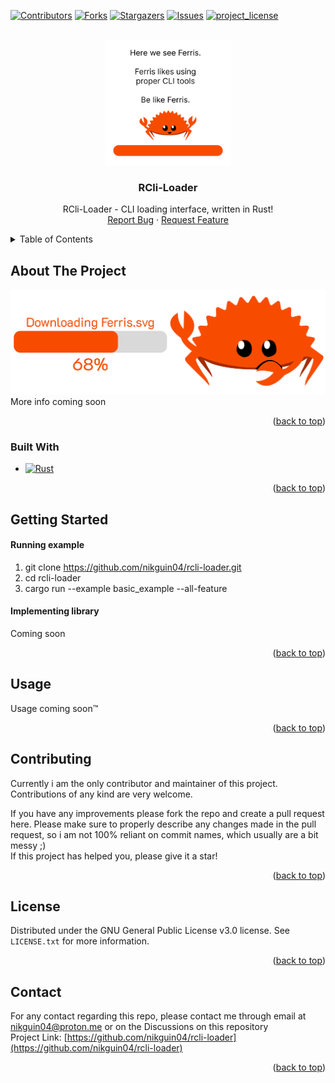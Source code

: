 <!-- README template by othneildrew -->
<!-- Improved compatibility of back to top link: See: https://github.com/othneildrew/Best-README-Template/pull/73 -->
<a id="readme-top"></a>

[![Contributors][contributors-shield]][contributors-url]
[![Forks][forks-shield]][forks-url]
[![Stargazers][stars-shield]][stars-url]
[![Issues][issues-shield]][issues-url]
[![project_license][license-shield]][license-url]



<!-- PROJECT LOGO -->
<br />
<div align="center">
  <a href="https://github.com/nikguin04/rcli-loader">
    <img src=".readme/FerrisLogo.gif" alt="Logo" width="200" height="200">
  </a>

<h3 align="center">RCli-Loader</h3>

  <p align="center">
    RCli-Loader - CLI loading interface, written in Rust!
    <!-- <br />
    <a href="https://github.com/nikguin04/rcli-loader"><strong>Explore the docs »</strong></a>
    <br />
    <br />
    <a href="https://github.com/nikguin04/rcli-loader">View Demo</a>
    &middot;-->
    <br />
    <a href="https://github.com/nikguin04/rcli-loader/issues/new?labels=bug&template=bug-report---.md">Report Bug</a>
    &middot;
    <a href="https://github.com/nikguin04/rcli-loader/issues/new?labels=enhancement&template=feature-request---.md">Request Feature</a>
  </p>
</div>



<!-- TABLE OF CONTENTS -->
<details>
  <summary>Table of Contents</summary>
  <ol>
    <li>
      <a href="#about-the-project">About The Project</a>
      <ul>
        <li><a href="#built-with">Built With</a></li>
      </ul>
    </li>
    <li>
      <a href="#getting-started">Getting Started</a>
      <!-- <ul>
        <li><a href="#prerequisites">Prerequisites</a></li>
        <li><a href="#installation">Installation</a></li>
      </ul> -->
    </li>
    <li><a href="#usage">Usage</a></li>
    <!-- <li><a href="#roadmap">Roadmap</a></li>
    <li><a href="#contributing">Contributing</a></li>
    <li><a href="#license">License</a></li>
    <li><a href="#contact">Contact</a></li>
    <li><a href="#acknowledgments">Acknowledgments</a></li> -->
  </ol>
</details>



<!-- ABOUT THE PROJECT -->
## About The Project

[![rcli-loader product screenshot][product-screenshot]](https://github.com/nikguin04/rcli-loader)
More info coming soon

<p align="right">(<a href="#readme-top">back to top</a>)</p>



### Built With

* [![Rust][Rust]][Rust-url]

<p align="right">(<a href="#readme-top">back to top</a>)</p>



<!-- GETTING STARTED -->
## Getting Started
<!--

### Prerequisites


### Installation-->

#### Running example
1. git clone https://github.com/nikguin04/rcli-loader.git
2. cd rcli-loader
3. cargo run --example basic_example --all-feature

#### Implementing library
Coming soon

<p align="right">(<a href="#readme-top">back to top</a>)</p>



<!-- USAGE EXAMPLES -->
## Usage

Usage coming soon™

<p align="right">(<a href="#readme-top">back to top</a>)</p>



<!-- ROADMAP -->
<!--## Roadmap

- [ ] Feature 1
- [ ] Feature 2
- [ ] Feature 3
    - [ ] Nested Feature

See the [open issues](https://github.com/nikguin04/rcli-loader/issues) for a full list of proposed features (and known issues).

<p align="right">(<a href="#readme-top">back to top</a>)</p>-->



<!-- CONTRIBUTING -->
## Contributing

Currently i am the only contributor and maintainer of this project. Contributions of any kind are very welcome.

If you have any improvements please fork the repo and create a pull request here. Please make sure to properly describe any changes made in the pull request, so i am not 100% reliant on commit names, which usually are a bit messy ;) <br />
If this project has helped you, please give it a star!

<p align="right">(<a href="#readme-top">back to top</a>)</p>

<!-- ### Top contributors:

<a href="https://github.com/nikguin04/rcli-loader/graphs/contributors">
  <img src="https://contrib.rocks/image?repo=nikguin04/rcli-loader" alt="contrib.rocks image" />
</a> -->



<!-- LICENSE -->
## License

Distributed under the GNU General Public License v3.0 license. See `LICENSE.txt` for more information.

<p align="right">(<a href="#readme-top">back to top</a>)</p>



<!-- CONTACT -->
## Contact

For any contact regarding this repo, please contact me through email at nikguin04@proton.me or on the Discussions on this repository<br />
Project Link: [https://github.com/nikguin04/rcli-loader](https://github.com/nikguin04/rcli-loader)

<p align="right">(<a href="#readme-top">back to top</a>)</p>



<!-- ACKNOWLEDGMENTS -->
<!--## Acknowledgments

* []()
* []()
* []()

<p align="right">(<a href="#readme-top">back to top</a>)</p>-->



<!-- MARKDOWN LINKS & IMAGES -->
<!-- https://www.markdownguide.org/basic-syntax/#reference-style-links -->
[contributors-shield]: https://img.shields.io/github/contributors/nikguin04/rcli-loader.svg?style=for-the-badge
[contributors-url]: https://github.com/nikguin04/rcli-loader/graphs/contributors
[forks-shield]: https://img.shields.io/github/forks/nikguin04/rcli-loader.svg?style=for-the-badge
[forks-url]: https://github.com/nikguin04/rcli-loader/network/members
[stars-shield]: https://img.shields.io/github/stars/nikguin04/rcli-loader.svg?style=for-the-badge
[stars-url]: https://github.com/nikguin04/rcli-loader/stargazers
[issues-shield]: https://img.shields.io/github/issues/nikguin04/rcli-loader.svg?style=for-the-badge
[issues-url]: https://github.com/nikguin04/rcli-loader/issues
[license-shield]: https://img.shields.io/github/license/nikguin04/rcli-loader.svg?style=for-the-badge
[license-url]: https://github.com/nikguin04/rcli-loader/blob/master/LICENSE.txt
[product-screenshot]: .readme/FerrisSplash.png
[Rust]: https://img.shields.io/badge/Rust-%23F74C00.svg?e&logo=rust&logoColor=white
[Rust-url]: https://www.rust-lang.org/